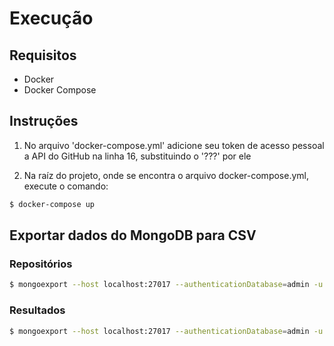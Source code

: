 # Execução #

## Requisitos ##

- Docker
- Docker Compose

## Instruções ##
1. No arquivo 'docker-compose.yml' adicione seu token de acesso pessoal a API do GitHub na linha 16, substituindo o '???' por ele

2. Na raíz do projeto, onde se encontra o arquivo docker-compose.yml, execute o comando:

```bash
$ docker-compose up
```

## Exportar dados do MongoDB para CSV ##

### Repositórios
```bash
$ mongoexport --host localhost:27017 --authenticationDatabase=admin -u {USER} -p {PASSWORD} --db lab02 --collection github --type=csv --out /csv/repositorios.csv --fields nameWithOwner,url,stargazerCount,createdAt,releases,primaryLanguage,age,processed
```

### Resultados
```bash
$ mongoexport --host localhost:27017 --authenticationDatabase=admin -u {USER} -p {PASSWORD} --db lab02 --collection github --type=csv --out /csv/resultados.csv --fields nameWithOwner,url,stargazerCount,createdAt,releases,primaryLanguage,age,processed,dit,cbo:mean,cbo:median,cbo:std,loc:mean,loc:median,loc:std,lcom*:mean,lcom*:median,lcom*:std --query='{"processed":true}'
```
